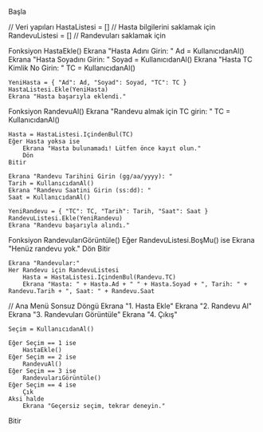 Başla

// Veri yapıları
HastaListesi = []         // Hasta bilgilerini saklamak için
RandevuListesi = []       // Randevuları saklamak için

Fonksiyon HastaEkle()
    Ekrana "Hasta Adını Girin: "
    Ad = KullanıcıdanAl()
    Ekrana "Hasta Soyadını Girin: "
    Soyad = KullanıcıdanAl()
    Ekrana "Hasta TC Kimlik No Girin: "
    TC = KullanıcıdanAl()
    
    YeniHasta = { "Ad": Ad, "Soyad": Soyad, "TC": TC }
    HastaListesi.Ekle(YeniHasta)
    Ekrana "Hasta başarıyla eklendi."

Fonksiyon RandevuAl()
    Ekrana "Randevu almak için TC girin: "
    TC = KullanıcıdanAl()
    
    Hasta = HastaListesi.IçindenBul(TC)
    Eğer Hasta yoksa ise
        Ekrana "Hasta bulunamadı! Lütfen önce kayıt olun."
        Dön
    Bitir
    
    Ekrana "Randevu Tarihini Girin (gg/aa/yyyy): "
    Tarih = KullanıcıdanAl()
    Ekrana "Randevu Saatini Girin (ss:dd): "
    Saat = KullanıcıdanAl()
    
    YeniRandevu = { "TC": TC, "Tarih": Tarih, "Saat": Saat }
    RandevuListesi.Ekle(YeniRandevu)
    Ekrana "Randevu başarıyla alındı."

Fonksiyon RandevularıGörüntüle()
    Eğer RandevuListesi.BoşMu() ise
        Ekrana "Henüz randevu yok."
        Dön
    Bitir
    
    Ekrana "Randevular:"
    Her Randevu için RandevuListesi
        Hasta = HastaListesi.IçindenBul(Randevu.TC)
        Ekrana "Hasta: " + Hasta.Ad + " " + Hasta.Soyad + ", Tarih: " + Randevu.Tarih + ", Saat: " + Randevu.Saat

// Ana Menü
Sonsuz Döngü
    Ekrana "1. Hasta Ekle"
    Ekrana "2. Randevu Al"
    Ekrana "3. Randevuları Görüntüle"
    Ekrana "4. Çıkış"
    
    Seçim = KullanıcıdanAl()
    
    Eğer Seçim == 1 ise
        HastaEkle()
    Eğer Seçim == 2 ise
        RandevuAl()
    Eğer Seçim == 3 ise
        RandevularıGörüntüle()
    Eğer Seçim == 4 ise
        Çık
    Aksi halde
        Ekrana "Geçersiz seçim, tekrar deneyin."

Bitir
